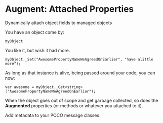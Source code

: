 # Augment: Attached Properties
Dynamically attach object fields to managed objects

You have an object come by:

`myObject`

You like it, but wish it had more.

`myObject._Set("AwesomePropertyNameWeAgreedOnEarlier", "have alittle more");`

As long as that instance is alive, being passed around your code, you can now:

`var awesome = myObject._Get<string>("AwesomePropertyNameWeAgreedOnEarlier");`

When the object goes out of scope and get garbage collected, so does the **Augmented** properties (or methods or whatever you attached to it).

Add metadata to your POCO message classes.

